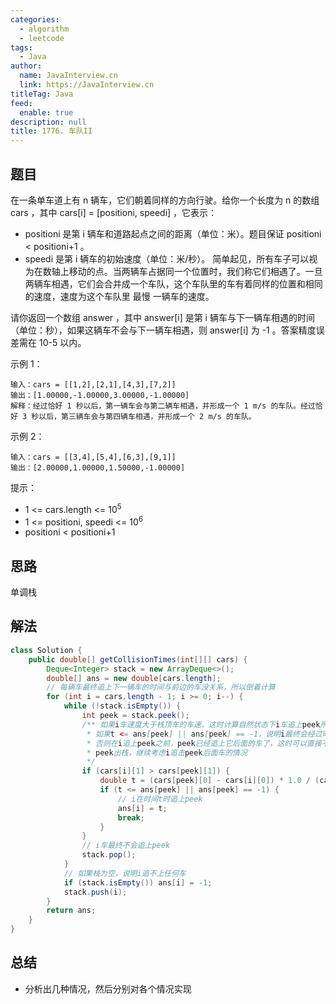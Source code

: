```yaml
---
categories: 
  - algorithm
  - leetcode
tags: 
  - Java
author: 
  name: JavaInterview.cn
  link: https://JavaInterview.cn
titleTag: Java
feed: 
  enable: true
description: null
title: 1776. 车队II
---
```


## 题目

在一条单车道上有 n 辆车，它们朝着同样的方向行驶。给你一个长度为 n 的数组 cars ，其中 cars[i] = [positioni, speedi] ，它表示：

* positioni 是第 i 辆车和道路起点之间的距离（单位：米）。题目保证 positioni < positioni+1 。
* speedi 是第 i 辆车的初始速度（单位：米/秒）。
简单起见，所有车子可以视为在数轴上移动的点。当两辆车占据同一个位置时，我们称它们相遇了。一旦两辆车相遇，它们会合并成一个车队，这个车队里的车有着同样的位置和相同的速度，速度为这个车队里 最慢 一辆车的速度。

请你返回一个数组 answer ，其中 answer[i] 是第 i 辆车与下一辆车相遇的时间（单位：秒），如果这辆车不会与下一辆车相遇，则 answer[i] 为 -1 。答案精度误差需在 10-5 以内。



示例 1：

    输入：cars = [[1,2],[2,1],[4,3],[7,2]]
    输出：[1.00000,-1.00000,3.00000,-1.00000]
    解释：经过恰好 1 秒以后，第一辆车会与第二辆车相遇，并形成一个 1 m/s 的车队。经过恰好 3 秒以后，第三辆车会与第四辆车相遇，并形成一个 2 m/s 的车队。
示例 2：

    输入：cars = [[3,4],[5,4],[6,3],[9,1]]
    输出：[2.00000,1.00000,1.50000,-1.00000]


提示：

* 1 <= cars.length <= 10<sup>5</sup>
* 1 <= positioni, speedi <= 10<sup>6</sup>
* positioni < positioni+1

## 思路

单调栈

## 解法
```java
class Solution {
    public double[] getCollisionTimes(int[][] cars) {
        Deque<Integer> stack = new ArrayDeque<>();
        double[] ans = new double[cars.length];
        // 每辆车最终追上下一辆车的时间与前边的车没关系，所以倒着计算
        for (int i = cars.length - 1; i >= 0; i--) {
            while (!stack.isEmpty()) {
                int peek = stack.peek();
                /** 如果i车速度大于栈顶车的车速，这时计算自然状态下i车追上peek所需时间t，
                 * 如果t <= ans[peek] || ans[peek] == -1，说明i最终会经过时间t追上peek，
                 * 否则在i追上peek之前，peek已经追上它后面的车了，这时可以直接不考虑peek了，
                 * peek出栈，继续考虑i追击peek后面车的情况
                 */
                if (cars[i][1] > cars[peek][1]) {
                    double t = (cars[peek][0] - cars[i][0]) * 1.0 / (cars[i][1] - cars[peek][1]);
                    if (t <= ans[peek] || ans[peek] == -1) {
                        // i在时间t时追上peek
                        ans[i] = t;
                        break;
                    }
                }
                // i车最终不会追上peek 
                stack.pop();
            }
            // 如果栈为空，说明i追不上任何车
            if (stack.isEmpty()) ans[i] = -1;
            stack.push(i);
        }
        return ans;
    }
}

```

## 总结

- 分析出几种情况，然后分别对各个情况实现 
